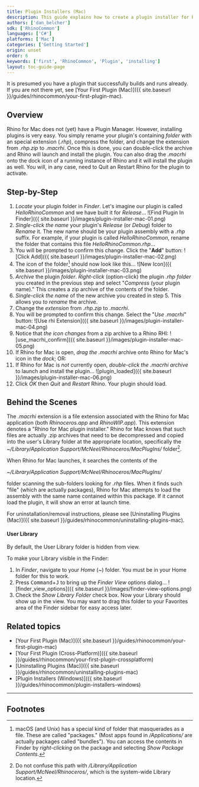 ```yaml
---
title: Plugin Installers (Mac)
description: This guide explains how to create a plugin installer for Rhino for Mac.
authors: ['dan_belcher']
sdk: ['RhinoCommon']
languages: ['C#']
platforms: ['Mac']
categories: ['Getting Started']
origin: unset
order: 6
keywords: ['first', 'RhinoCommon', 'Plugin', 'installing']
layout: toc-guide-page
---
```



It is presumed you have a plugin that successfully builds and runs already.  If you are not there yet, see [Your First Plugin (Mac)]({{ site.baseurl }}/guides/rhinocommon/your-first-plugin-mac).

## Overview

Rhino for Mac does not (yet) have a Plugin Manager.  However, installing plugins is very easy.  You simply rename your plugin's containing *folder* with an special extension (*.rhp*), compress the folder, and change the extension from *.rhp.zip* to *.macrhi*.  Once this is done, you can double-click the archive and Rhino will launch and install the plugin.  You can also drag the *.macrhi* onto the dock icon of a running instance of Rhino and it will install the plugin as well.  You will, in any case, need to Quit an Restart Rhino for the plugin to activate.

## Step-by-Step

1. *Locate* your plugin folder in *Finder*.  Let's imagine our plugin is called *HelloRhinoCommon* and we have built it for *Release*...
![Find Plugin In Finder]({{ site.baseurl }}/images/plugin-installer-mac-01.png)
1. *Single-click the name* your plugin's *Release* (or *Debug*) folder to *Rename* it.  The new name should be your plugin assembly with a *.rhp* suffix.  For example, if your plugin is called *HelloRhinoCommon*, rename the folder that contains this file *HelloRhinoCommon.rhp*...
1. You will be prompted to confirm this change.  Click the "**Add**" button:
![Click Add]({{ site.baseurl }}/images/plugin-installer-mac-02.png)
1. The icon of the folder[^1] should now look like this...
![New Icon]({{ site.baseurl }}/images/plugin-installer-mac-03.png)
1. *Archive* the plugin *folder*.  *Right-click* (option-click) the plugin *.rhp* *folder* you created in the previous step and select "*Compress* (your plugin name)."  This creates a zip archive of the contents of the folder.
1. *Single-click the name* of the new archive you created in step 5.  This allows you *to rename* the archive.
1. Change the *extension* from *.rhp.zip* to *.macrhi*.  
1. You will be prompted to confirm this change.  Select the "*Use .macrhi*" button:
![Use rhi Extension]({{ site.baseurl }}/images/plugin-installer-mac-04.png)
1. Notice that *the icon changes* from a zip archive to a Rhino RHI:
![use_macrhi_confirm]({{ site.baseurl }}/images/plugin-installer-mac-05.png)
1. If Rhino for Mac is open, *drag the* *.macrhi* archive onto Rhino for Mac's icon in the *dock*; OR:
1. If Rhino for Mac is *not* currently open, *double-click the .macrhi archive* to launch and install the plugin...
   ![plugin_loaded]({{ site.baseurl }}/images/plugin-installer-mac-06.png)
1. Click *OK* then *Quit* and *Restart* Rhino.  Your plugin should load.

## Behind the Scenes

The *.macrhi* extension is a file extension associated with the Rhino for Mac application (both *Rhinoceros.app* and *RhinoWIP.app*).  This extension denotes a "Rhino for Mac plugin installer."  Rhino for Mac knows that such files are actually .zip archives that need to be decompressed and copied into the user's Library folder at the appropriate location, specifically the *~/Library/Application Support/McNeel/Rhinoceros/MacPlugIns/* folder[^2].

When Rhino for Mac launches, it searches the contents of the

*~/Library/Application Support/McNeel/Rhinoceros/MacPlugIns/*

folder scanning the sub-folders looking for *.rhp* files.  When it finds such "file" (which are actually packages), Rhino for Mac attempts to load the assembly with the same name contained within this package.  If it cannot load the plugin, it will show an error at launch time.

For uninstallation/removal instructions, please see [Uninstalling Plugins (Mac)]({{ site.baseurl }}/guides/rhinocommon/uninstalling-plugins-mac).

#### User Library

By default, the User Library folder is hidden from view.  

To make your Library visible in the Finder:

1. In *Finder*, navigate to your *Home* (*~*) folder.  You must be in your Home folder for this to work.
1. Press <kbd>Command</kbd>+<kbd>J</kbd> to bring up the *Finder View* options dialog...
![finder_view_options]({{ site.baseurl }}/images/finder-view-options.png)
1. Check the *Show Library Folder* check box.  Now your Library should show up in the view.  You may want to drag this folder to your Favorites area of the Finder sidebar for easy access later.

## Related topics

- [Your First Plugin (Mac)]({{ site.baseurl }}/guides/rhinocommon/your-first-plugin-mac)
- [Your First Plugin (Cross-Platform)]({{ site.baseurl }}/guides/rhinocommon/your-first-plugin-crossplatform)
- [Uninstalling Plugins (Mac)]({{ site.baseurl }}/guides/rhinocommon/uninstalling-plugins-mac)
- [Plugin Installers (Windows)]({{ site.baseurl }}/guides/rhinocommon/plugin-installers-windows)

---

## Footnotes

[^1]: macOS (and Unix) has a special kind of folder that masquerades as a file.  These are called "packages."  (Most apps found in */Applications/* are actually packages called "bundles").  You can access the contents in Finder by *right-clicking* on the package and selecting *Show Package Contents*.

[^2]: Do not confuse this path with */Library/Application Support/McNeel/Rhinoceros/*, which is the system-wide Library location.

